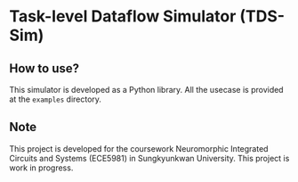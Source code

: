 # Task-level Dataflow Simulator (TDS-Sim)

## How to use?

This simulator is developed as a Python library. All the usecase is provided at the `examples` directory. 

## Note

This project is developed for the coursework Neuromorphic Integrated Circuits and Systems (ECE5981) in Sungkyunkwan University. This project is work in progress.

